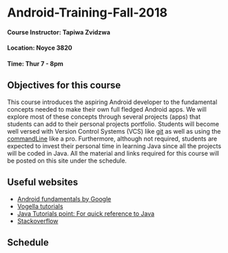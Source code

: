 # Android-Training-Fall-2018

#### Course Instructor: Tapiwa Zvidzwa
#### Location: Noyce 3820
#### Time: Thur 7 - 8pm

## Objectives for this course
This course introduces the aspiring Android developer to the fundamental concepts needed to make their own full fledged Android apps. We will explore most of these concepts through several projects (apps) that students can add to their personal projects portfolio. Students will become well versed with Version Control Systems (VCS) like [git](https://www.learnenough.com/git-tutorial) as well as using the [commandLine](https://www.learnenough.com/command-line-tutorial) like a pro. Furthermore, although not required, students are expected to invest their personal time in learning Java since all the projects will be coded in Java. All the material and links required for this course will be posted on this site under the schedule.

## Useful websites
- [Android fundamentals by Google](https://developer.android.com/courses/fundamentals-training/toc-v2)
- [Vogella tutorials](http://www.vogella.com/tutorials/android.html)
- [Java Tutorials point: For quick reference to Java](https://www.tutorialspoint.com/java/)
- [Stackoverflow](https://stackoverflow.com/)

## Schedule



